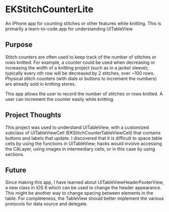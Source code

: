 EKStitchCounterLite
=========================

An iPhone app for counting stitches or other features while knitting. This is primarily a learn-to-code app for understanding UITableView.

Purpose
-------

Stitch counters are often used to keep track of the number of stitches or rows knitted. For example, a counter could be used when decreasing or increasing the width of a knitting project (such as in a jacket sleeve); typically every nth row will be decreased by 2 stitches, over ~100 rows. Physical stitch counters (with dials or buttons to increment the numbers) are already sold in knitting stores.

This app allows the user to record the number of stitches or rows knitted. A user can increment the counter easily while knitting.

Project Thoughts
----------------
This project was used to understand UITableView, with a customized subclass of UITableViewCell (EKStitchCounterTableViewCell) that contains buttons and labels that update. I discovered that it is difficult to space table cells by using the functions in UITableView; hacks would involve accessing the CALayer, using images in intermediary cells, or in this case by using sections.

Future
------
Since making this app, I have learned about UITableViewHeaderFooterView, a new class in iOS 6 which can be used to change the header appearance. This might be another way to change spacing between elements in the table.
For completeness, the TableView should better implement the various protocols for data source and delegate.
